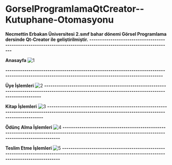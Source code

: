 # GorselProgramlamaQtCreator--Kutuphane-Otomasyonu

**Necmettin Erbakan Üniversitesi 2.sınıf bahar dönemi Görsel Programlama dersinde Qt-Creator ile geliştirilmiştir.**
**-------------------------------------------------------------------------------------------------------------------**

__Anasayfa__
![1](https://github.com/SemaEkmekci/GorselProgramlamaQtCreator--Kutuphane-Otomasyonu/assets/94064744/26e871b3-79a2-4705-b715-6d99e5168a34)

**-------------------------------------------------------------------------------------------------------------------------------------------------------**

__Üye İşlemleri__
![2](https://github.com/SemaEkmekci/GorselProgramlamaQtCreator--Kutuphane-Otomasyonu/assets/94064744/f7059b5a-8f77-4416-b025-937f86734144)
**-------------------------------------------------------------------------------------------------------------------------------------------------------**

__Kitap İşlemleri__
![3](https://github.com/SemaEkmekci/GorselProgramlamaQtCreator--Kutuphane-Otomasyonu/assets/94064744/1d09317e-2bb1-4417-8027-3e9d2a96173a)
**-------------------------------------------------------------------------------------------------------------------------------------------------------**

__Ödünç Alma İşlemleri__
![4](https://github.com/SemaEkmekci/GorselProgramlamaQtCreator--Kutuphane-Otomasyonu/assets/94064744/c0e190db-7c24-4ea2-983a-be31764726d2)
**-------------------------------------------------------------------------------------------------------------------------------------------------------**

__Teslim Etme İşlemleri__
![5](https://github.com/SemaEkmekci/GorselProgramlamaQtCreator--Kutuphane-Otomasyonu/assets/94064744/5ae88452-e132-4552-8c56-bcbcc17223dc)
**-------------------------------------------------------------------------------------------------------------------------------------------------------**

